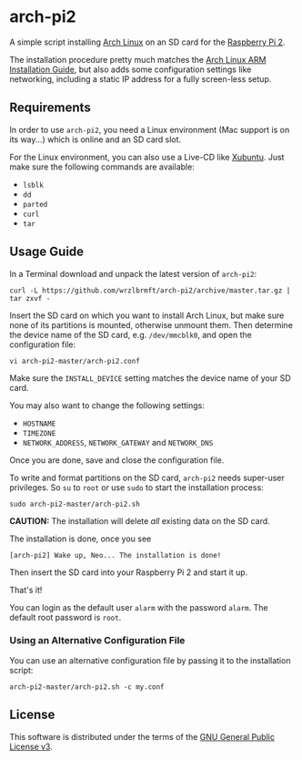 # arch-pi2
A simple script installing [Arch Linux](https://www.archlinux.org/) on an SD
card for the
[Raspberry Pi 2](https://www.raspberrypi.org/products/raspberry-pi-2-model-b/).

The installation procedure pretty much matches the
[Arch Linux ARM Installation Guide](http://archlinuxarm.org/platforms/armv7/broadcom/raspberry-pi-2),
but also adds some configuration settings like networking, including a static IP
address for a fully screen-less setup.

## Requirements

In order to use
`arch-pi2`,
you need a Linux environment (Mac support is on its way...) which is online and
an SD card slot.

For the Linux environment, you can also use a Live-CD like
[Xubuntu](http://xubuntu.org/). Just make sure the following commands are
available:

* `lsblk`
* `dd`
* `parted`
* `curl`
* `tar`

## Usage Guide

In a Terminal download and unpack the latest version of
`arch-pi2`:

```
curl -L https://github.com/wrzlbrmft/arch-pi2/archive/master.tar.gz | tar zxvf -
```

Insert the SD card on which you want to install Arch Linux, but make sure none
of its partitions is mounted, otherwise unmount them. Then determine the device
name of the SD card, e.g. `/dev/mmcblk0`, and open the configuration file:

```
vi arch-pi2-master/arch-pi2.conf
```

Make sure the `INSTALL_DEVICE` setting matches the device name of your SD card.

You may also want to change the following settings:

* `HOSTNAME`
* `TIMEZONE`
* `NETWORK_ADDRESS`, `NETWORK_GATEWAY` and `NETWORK_DNS`

Once you are done, save and close the configuration file.

To write and format partitions on the SD card,
`arch-pi2`
needs super-user privileges. So `su` to `root` or use `sudo` to start the
installation process:

```
sudo arch-pi2-master/arch-pi2.sh
```

**CAUTION:** The installation will delete *all* existing data on the SD card.

The installation is done, once you see

```
[arch-pi2] Wake up, Neo... The installation is done!
```

Then insert the SD card into your Raspberry Pi 2 and start it up.

That's it!

You can login as the default user `alarm` with the password `alarm`.
The default root password is `root`.

### Using an Alternative Configuration File

You can use an alternative configuration file by passing it to the installation
script:

```
arch-pi2-master/arch-pi2.sh -c my.conf
```

## License

This software is distributed under the terms of the
[GNU General Public License v3](https://www.gnu.org/licenses/gpl-3.0.en.html).

